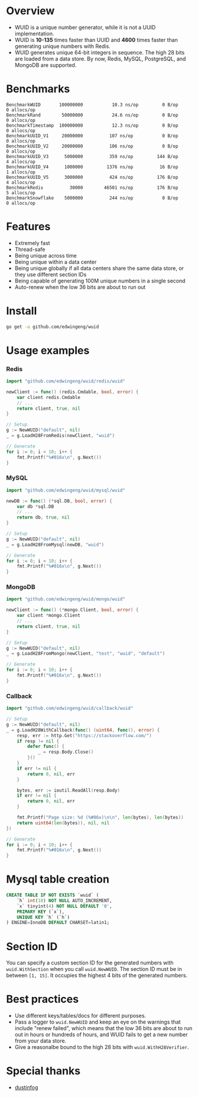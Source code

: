 # Overview
- WUID is a unique number generator, while it is not a UUID implementation.
- WUID is **10-135** times faster than UUID and **4600** times faster than generating unique numbers with Redis.
- WUID generates unique 64-bit integers in sequence. The high 28 bits are loaded from a data store. By now, Redis, MySQL, PostgreSQL, and MongoDB are supported.

# Benchmarks
```
BenchmarkWUID       100000000           10.3 ns/op         0 B/op          0 allocs/op
BenchmarkRand        50000000           24.6 ns/op         0 B/op          0 allocs/op
BenchmarkTimestamp  100000000           12.3 ns/op         0 B/op          0 allocs/op
BenchmarkUUID_V1     20000000          107 ns/op           0 B/op          0 allocs/op
BenchmarkUUID_V2     20000000          106 ns/op           0 B/op          0 allocs/op
BenchmarkUUID_V3      5000000          359 ns/op         144 B/op          4 allocs/op
BenchmarkUUID_V4      1000000         1376 ns/op          16 B/op          1 allocs/op
BenchmarkUUID_V5      3000000          424 ns/op         176 B/op          4 allocs/op
BenchmarkRedis          30000        46501 ns/op         176 B/op          5 allocs/op
BenchmarkSnowflake    5000000          244 ns/op           0 B/op          0 allocs/op
```

# Features
- Extremely fast
- Thread-safe
- Being unique across time
- Being unique within a data center
- Being unique globally if all data centers share the same data store, or they use different section IDs
- Being capable of generating 100M unique numbers in a single second
- Auto-renew when the low 36 bits are about to run out

# Install
``` bash
go get -u github.com/edwingeng/wuid
```

# Usage examples
### Redis
``` go
import "github.com/edwingeng/wuid/redis/wuid"

newClient := func() (redis.Cmdable, bool, error) {
    var client redis.Cmdable
    // ...
    return client, true, nil
}

// Setup
g := NewWUID("default", nil)
_ = g.LoadH28FromRedis(newClient, "wuid")

// Generate
for i := 0; i < 10; i++ {
    fmt.Printf("%#016x\n", g.Next())
}
```

### MySQL
``` go
import "github.com/edwingeng/wuid/mysql/wuid"

newDB := func() (*sql.DB, bool, error) {
    var db *sql.DB
    // ...
    return db, true, nil
}

// Setup
g := NewWUID("default", nil)
_ = g.LoadH28FromMysql(newDB, "wuid")

// Generate
for i := 0; i < 10; i++ {
    fmt.Printf("%#016x\n", g.Next())
}
```

### MongoDB
``` go
import "github.com/edwingeng/wuid/mongo/wuid"

newClient := func() (*mongo.Client, bool, error) {
    var client *mongo.Client
    // ...
    return client, true, nil
}

// Setup
g := NewWUID("default", nil)
_ = g.LoadH28FromMongo(newClient, "test", "wuid", "default")

// Generate
for i := 0; i < 10; i++ {
    fmt.Printf("%#016x\n", g.Next())
}
```

### Callback
``` go
import "github.com/edwingeng/wuid/callback/wuid"

// Setup
g := NewWUID("default", nil)
_ = g.LoadH28WithCallback(func() (uint64, func(), error) {
    resp, err := http.Get("https://stackoverflow.com/")
    if resp != nil {
        defer func() {
            _ = resp.Body.Close()
        }()
    }
    if err != nil {
        return 0, nil, err
    }

    bytes, err := ioutil.ReadAll(resp.Body)
    if err != nil {
        return 0, nil, err
    }

    fmt.Printf("Page size: %d (%#06x)\n\n", len(bytes), len(bytes))
    return uint64(len(bytes)), nil, nil
})

// Generate
for i := 0; i < 10; i++ {
    fmt.Printf("%#016x\n", g.Next())
}
```

# Mysql table creation
``` sql
CREATE TABLE IF NOT EXISTS `wuid` (
    `h` int(10) NOT NULL AUTO_INCREMENT,
    `x` tinyint(4) NOT NULL DEFAULT '0',
    PRIMARY KEY (`x`),
    UNIQUE KEY `h` (`h`)
) ENGINE=InnoDB DEFAULT CHARSET=latin1;
```

# Section ID
You can specify a custom section ID for the generated numbers with `wuid.WithSection` when you call `wuid.NewWUID`. The section ID must be in between `[1, 15]`. It occupies the highest 4 bits of the generated numbers.

# Best practices
- Use different keys/tables/docs for different purposes.
- Pass a logger to `wuid.NewWUID` and keep an eye on the warnings that include "renew failed", which means that the low 36 bits are about to run out in hours or hundreds of hours, and WUID fails to get a new number from your data store.
- Give a reasonalbe bound to the high 28 bits with `wuid.WithH28Verifier`.

# Special thanks
- [dustinfog](https://github.com/dustinfog)
